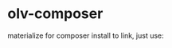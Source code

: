# olv-composer
materialize for composer install
to link, just use:
## <link rel="stylesheet" href="vendor/olv/materialize/materialize/css/materialize.min.css">
## <script src="vendor/olv/materialize/materialize/js/materialize.min.js"> </script>
